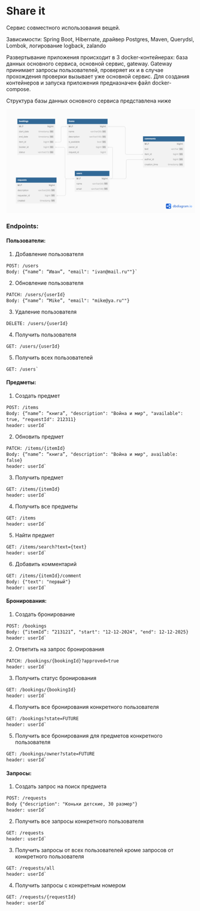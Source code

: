 # Share it

Сервис совместного использования вещей. 

Зависимости: Spring Boot, Hibernate, драйвер Postgres, Maven, Querydsl, Lombok, логирование logback, zalando

Развертывание приложения происходит в 3 docker-контейнерах: база данных основного сервиса, основной сервис, gateway.
Gateway принимает запросы пользователей, проверяет их и в случае прохождения проверки вызывает уже основной сервис. 
Для создания контейнеров и запуска приложения предназначен файл docker-compose.

Структура базы данных основного сервиса представлена ниже

![Database schema](server/src/main/resources/ER.png)

### Endpoints:

#### Пользователи:

  1) Добавление пользователя

    POST: /users
    Body: {“name”: “Иван”, "email": "ivan@mail.ru""}`

  2) Обновление пользователя

    PATCH: /users/{userId}
    Body: {“name”: “Mike”, "email": "mike@ya.ru""}

  3) Удаление пользователя

    DELETE: /users/{userId}

  4) Получить пользователя

    GET: /users/{userId}

  5) Получить всех пользователей 

    GET: /users`

#### Предметы:

  1) Создать предмет 

    POST: /items
    Body: {“name”: “книга”, "description": "Война и мир", "available": true, "requestId": 212311}
    header: userId`    

  2) Обновить предмет
   
    PATCH: /items/{itemId}
    Body: {“name”: “книга”, "description": "Война и мир", available: false}
    header: userId`    

  3) Получить предмет
   
    GET: /items/{itemId}
    header: userId`  

  4) Получить все предметы
   
    GET: /items
    header: userId`

  5) Найти предмет
   
    GET: /items/search?text={text}
    header: userId` 

  6) Добавить комментарий
    
    GET: /items/{itemId}/comment
    Body: {"text": "первый"}      
    header: userId` 

#### Бронирования:

  1) Создать бронирование

    POST: /bookings
    Body: {“itemId”: “213121”, "start": "12-12-2024", "end": 12-12-2025}
    header: userId`    

  2) Ответить на запрос бронирования
    
    PATCH: /bookings/{bookingId}?approved=true
    header: userId`  

  3) Получить статус бронирования 

    GET: /bookings/{bookingId}
    header: userId`  

  4) Получить все бронирования конкретного пользователя

    GET: /bookings?state=FUTURE
    header: userId`  

  5) Получить все бронирования для предметов конкретного пользователя

    GET: /bookings/owner?state=FUTURE
    header: userId`  

#### Запросы:

  1) Создать запрос на поиск предмета
     
    POST: /requests
    Body {"description": "Коньки детские, 30 размер"}    
    header: userId`  

  2) Получить все запросы конкретного пользователя
    
    GET: /requests
    header: userId`  

  3) Получить запросы от всех пользователей кроме запросов от конкретного пользователя

    GET: /requests/all
    header: userId`  

  4) Получить запросы с конкретным номером

    GET: /requests/{requestId}
    header: userId`  